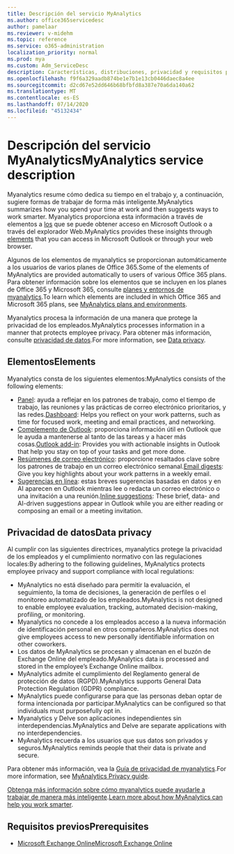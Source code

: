 ```yaml
---
title: Descripción del servicio MyAnalytics
ms.author: office365servicedesc
author: pamelaar
ms.reviewer: v-midehm
ms.topic: reference
ms.service: o365-administration
localization_priority: normal
ms.prod: mya
ms.custom: Adm_ServiceDesc
description: Características, distribuciones, privacidad y requisitos previos de myanalytics
ms.openlocfilehash: f9f6a329aadb874be1e7b1e13cb0446daec8a4ee
ms.sourcegitcommit: d2cd67e52dd646b68bfbfd8a387e70a6da140a62
ms.translationtype: MT
ms.contentlocale: es-ES
ms.lasthandoff: 07/14/2020
ms.locfileid: "45132434"
---
```

# <a name="myanalytics-service-description"></a><span data-ttu-id="d2fa3-103">Descripción del servicio MyAnalytics</span><span class="sxs-lookup"><span data-stu-id="d2fa3-103">MyAnalytics service description</span></span>

<span data-ttu-id="d2fa3-104">Myanalytics resume cómo dedica su tiempo en el trabajo y, a continuación, sugiere formas de trabajar de forma más inteligente.</span><span class="sxs-lookup"><span data-stu-id="d2fa3-104">MyAnalytics summarizes how you spend your time at work and then suggests ways to work smarter.</span></span> <span data-ttu-id="d2fa3-105">Myanalytics proporciona esta información a través de elementos a [los](#elements) que se puede obtener acceso en Microsoft Outlook o a través del explorador Web.</span><span class="sxs-lookup"><span data-stu-id="d2fa3-105">MyAnalytics provides these insights through [elements](#elements) that you can access in Microsoft Outlook or through your web browser.</span></span>

<span data-ttu-id="d2fa3-106">Algunos de los elementos de myanalytics se proporcionan automáticamente a los usuarios de varios planes de Office 365.</span><span class="sxs-lookup"><span data-stu-id="d2fa3-106">Some of the elements of MyAnalytics are provided automatically to users of various Office 365 plans.</span></span> <span data-ttu-id="d2fa3-107">Para obtener información sobre los elementos que se incluyen en los planes de Office 365 y Microsoft 365, consulte [planes y entornos de myanalytics](https://docs.microsoft.com/workplace-analytics/myanalytics/overview/plans-environments).</span><span class="sxs-lookup"><span data-stu-id="d2fa3-107">To learn which elements are included in which Office 365 and Microsoft 365 plans, see [MyAnalytics plans and environments](https://docs.microsoft.com/workplace-analytics/myanalytics/overview/plans-environments).</span></span>  

<span data-ttu-id="d2fa3-108">Myanalytics procesa la información de una manera que protege la privacidad de los empleados.</span><span class="sxs-lookup"><span data-stu-id="d2fa3-108">MyAnalytics processes information in a manner that protects employee privacy.</span></span> <span data-ttu-id="d2fa3-109">Para obtener más información, consulte [privacidad de datos](#data-privacy).</span><span class="sxs-lookup"><span data-stu-id="d2fa3-109">For more information, see [Data privacy](#data-privacy).</span></span>

## <a name="elements"></a><span data-ttu-id="d2fa3-110">Elementos</span><span class="sxs-lookup"><span data-stu-id="d2fa3-110">Elements</span></span>

<span data-ttu-id="d2fa3-111">Myanalytics consta de los siguientes elementos:</span><span class="sxs-lookup"><span data-stu-id="d2fa3-111">MyAnalytics consists of the following elements:</span></span>

* <span data-ttu-id="d2fa3-112">[Panel](https://docs.microsoft.com/workplace-analytics/myanalytics/use/dashboard-2): ayuda a reflejar en los patrones de trabajo, como el tiempo de trabajo, las reuniones y las prácticas de correo electrónico prioritarios, y las redes.</span><span class="sxs-lookup"><span data-stu-id="d2fa3-112">[Dashboard](https://docs.microsoft.com/workplace-analytics/myanalytics/use/dashboard-2): Helps you reflect on your work patterns, such as time for focused work, meeting and email practices, and networking.</span></span>
* <span data-ttu-id="d2fa3-113">[Complemento de Outlook](https://docs.microsoft.com/workplace-analytics/myanalytics/use/add-in): proporciona información útil en Outlook que le ayuda a mantenerse al tanto de las tareas y a hacer más cosas.</span><span class="sxs-lookup"><span data-stu-id="d2fa3-113">[Outlook add-in](https://docs.microsoft.com/workplace-analytics/myanalytics/use/add-in): Provides you with actionable insights in Outlook that help you stay on top of your tasks and get more done.</span></span>
* <span data-ttu-id="d2fa3-114">[Resúmenes de correo electrónico](https://docs.microsoft.com/workplace-analytics/myanalytics/use/email-digest-2): proporcione resaltados clave sobre los patrones de trabajo en un correo electrónico semanal.</span><span class="sxs-lookup"><span data-stu-id="d2fa3-114">[Email digests](https://docs.microsoft.com/workplace-analytics/myanalytics/use/email-digest-2): Give you key highlights about your work patterns in a weekly email.</span></span>
* <span data-ttu-id="d2fa3-115">[Sugerencias en línea](https://docs.microsoft.com/workplace-analytics/myanalytics/use/mya-notifications): estas breves sugerencias basadas en datos y en AI aparecen en Outlook mientras lee o redacta un correo electrónico o una invitación a una reunión.</span><span class="sxs-lookup"><span data-stu-id="d2fa3-115">[Inline suggestions](https://docs.microsoft.com/workplace-analytics/myanalytics/use/mya-notifications): These brief, data- and AI-driven suggestions appear in Outlook while you are either reading or composing an email or a meeting invitation.</span></span>

## <a name="data-privacy"></a><span data-ttu-id="d2fa3-116">Privacidad de datos</span><span class="sxs-lookup"><span data-stu-id="d2fa3-116">Data privacy</span></span>

<span data-ttu-id="d2fa3-117">Al cumplir con las siguientes directrices, myanalytics protege la privacidad de los empleados y el cumplimiento normativo con las regulaciones locales:</span><span class="sxs-lookup"><span data-stu-id="d2fa3-117">By adhering to the following guidelines, MyAnalytics protects employee privacy and support compliance with local regulations:</span></span>

* <span data-ttu-id="d2fa3-118">MyAnalytics no está diseñado para permitir la evaluación, el seguimiento, la toma de decisiones, la generación de perfiles o el monitoreo automatizado de los empleados.</span><span class="sxs-lookup"><span data-stu-id="d2fa3-118">MyAnalytics is not designed to enable employee evaluation, tracking, automated decision-making, profiling, or monitoring.</span></span>
* <span data-ttu-id="d2fa3-119">Myanalytics no concede a los empleados acceso a la nueva información de identificación personal en otros compañeros.</span><span class="sxs-lookup"><span data-stu-id="d2fa3-119">MyAnalytics does not give employees access to new personally identifiable information on other coworkers.</span></span>
* <span data-ttu-id="d2fa3-120">Los datos de MyAnalytics se procesan y almacenan en el buzón de Exchange Online del empleado.</span><span class="sxs-lookup"><span data-stu-id="d2fa3-120">MyAnalytics data is processed and stored in the employee’s Exchange Online mailbox.</span></span>
* <span data-ttu-id="d2fa3-121">MyAnalytics admite el cumplimiento del Reglamento general de protección de datos (RGPD).</span><span class="sxs-lookup"><span data-stu-id="d2fa3-121">MyAnalytics supports General Data Protection Regulation (GDPR) compliance.</span></span>
* <span data-ttu-id="d2fa3-122">MyAnalytics puede configurarse para que las personas deban optar de forma intencionada por participar.</span><span class="sxs-lookup"><span data-stu-id="d2fa3-122">MyAnalytics can be configured so that individuals must purposefully opt in.</span></span>
* <span data-ttu-id="d2fa3-123">Myanalytics y Delve son aplicaciones independientes sin interdependencias.</span><span class="sxs-lookup"><span data-stu-id="d2fa3-123">MyAnalytics and Delve are separate applications with no interdependencies.</span></span>
* <span data-ttu-id="d2fa3-124">MyAnalytics recuerda a los usuarios que sus datos son privados y seguros.</span><span class="sxs-lookup"><span data-stu-id="d2fa3-124">MyAnalytics reminds people that their data is private and secure.</span></span>

<span data-ttu-id="d2fa3-125">Para obtener más información, vea la [Guía de privacidad de myanalytics](https://docs.microsoft.com/workplace-analytics/myanalytics/overview/privacy-guide).</span><span class="sxs-lookup"><span data-stu-id="d2fa3-125">For more information, see [MyAnalytics Privacy guide](https://docs.microsoft.com/workplace-analytics/myanalytics/overview/privacy-guide).</span></span>

<span data-ttu-id="d2fa3-126">[Obtenga más información sobre cómo myanalytics puede ayudarle a trabajar de manera más inteligente](https://products.office.com/business/myanalytics-personal-analytics).</span><span class="sxs-lookup"><span data-stu-id="d2fa3-126">[Learn more about how MyAnalytics can help you work smarter](https://products.office.com/business/myanalytics-personal-analytics).</span></span>

## <a name="prerequisites"></a><span data-ttu-id="d2fa3-127">Requisitos previos</span><span class="sxs-lookup"><span data-stu-id="d2fa3-127">Prerequisites</span></span>

* [<span data-ttu-id="d2fa3-128">Microsoft Exchange Online</span><span class="sxs-lookup"><span data-stu-id="d2fa3-128">Microsoft Exchange Online</span></span>](https://docs.microsoft.com/office365/servicedescriptions/exchange-online-service-description/exchange-online-service-description)

